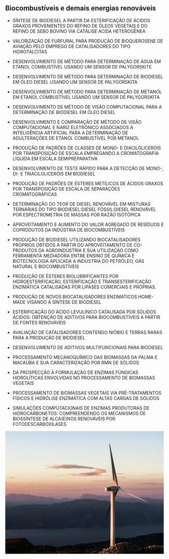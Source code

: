 
##  Biocombustíveis e demais energias renováveis

- SÍNTESE DE BIODIESEL A PARTIR DA ESTERIFICAÇÃO DE ÁCIDOS GRAXOS  PROVENIENTES DO REFINO DE ÓLEOS VEGETAIS E DO REFINO DE SEBO BOVINO VIA CATÁLISE ÁCIDA HETEROGÊNEA

- VALORIZAÇÃO DE FURFURAL PARA PRODUÇÃO DE BIOQUEROSENE DE AVIAÇÃO PELO EMPREGO DE CATALISADORES DO TIPO HIDROTALCITAS

- DESENVOLVIMENTO DE MÉTODO PARA DETERMINAÇÃO DE ÁGUA EM ETANOL COMBUSTÍVEL USANDO UM SENSOR DE PALYGORSKITE

- DESENVOLVIMENTO DE MÉTODO PARA DETERMINAÇÃO DE BIODIESEL EM ÓLEO DIESEL USANDO UM SENSOR DE PALYGORSKITA

- DESENVOLVIMENTO DE MÉTODO PARA DETERMINAÇÃO DE METANOL EM ETANOL COMBUSTÍVEL USANDO UM SENSOR DE PALYGORSKITA

- DESENVOLVIMENTO DE MÉTODO DE VISÃO COMPUTACIONAL PARA A DETERMINAÇÃO DE BIODIESEL EM ÓLEO DIESEL

- DESENVOLVIMENTO E COMPARAÇÃO DE MÉTODO DE VISÃO COMPUTACIONAL E NARIZ ELETRÔNICO ASSOCIADOS A INTELIGÊNCIA ARTIFICIAL PARA A DETERMINAÇÃO DE ADULTERAÇÕES DE ETANOL COMBUSTÍVEL POR METANOL

- PRODUÇÃO DE PADRÕES DE CLASSES DE MONO- E DIACILGLICERÓIS POR TRANSPOSIÇÃO DE ESCALA EMPREGANDO A CROMATOGRAFIA LÍQUIDA EM ESCALA SEMIPREPARATIVA

- DESENVOLVIMENTO DE TESTE RÁPIDO PARA A DETECÇÃO DE MONO-, DI- E TRIACILGLICERÓIS EM BIODIESEL

- PRODUÇÃO DE PADRÕES DE ÉSTERES METÍLICOS DE ÁCIDOS GRAXOS POR TRANSPOSIÇÃO DE ESCALA DE SEPARAÇÕES CROMATOGRÁFICAS

- DETERMINAÇÃO DO TEOR DE DIESEL RENOVÁVEL EM MISTURAS  TERNÁRIAS DO TIPO BIODIESEL:DIESEL FÓSSIL:DIESEL RENOVÁVEL POR ESPECTROMETRIA DE MASSAS POR RAZÃO ISOTÓPICA

- APROVEITAMENTO E AUMENTO DO VALOR AGREGADO DE RESÍDUOS E COPRODUTOS DA INDÚSTRIA DE BIOCOMBUSTÍVEIS

- PRODUÇÃO DE BIODIESEL UTILIZANDO BIOCATALISADORES PRÓPRIOS OBTIDOS A PARTIR DO APROVEITAMENTO DE CO-PRODUTOS DA AGROINDÚSTRIA E SUA UTILIZAÇÃO COMO FERRAMENTA MEDIADORA ENTRE ENSINO DE QUÍMICA E BIOTECNOLOGIA APLICADA A INDUSTRIA DO PETRÓLEO, GÁS NATURAL E BIOCOMBUSTÍVEIS

- PRODUÇÃO DE ÉSTERES BIOLUBRIFICANTES POR HIDROESTERIFICAÇÃO, ESTERIFICAÇÃO E TRANSESTERIFICAÇÃO ENZIMÁTICA CATALISADAS POR LIPASES COMERCIAIS E PRÓPRIAS.

- PRODUÇÃO DE NOVOS BIOCATALISADORES ENZIMÁTICOS HOME-MADE VISANDO À SÍNTESE DE BIODIESEL

- ESTERIFICAÇÃO DO ÁCIDO LEVULÍNICO CATALISADA POR SÓLIDOS ÁCIDOS: OBTENÇÃO DE ADITIVOS PARA BIOCOMBUSTÍVEIS A PARTIR DE FONTES RENOVÁVEIS

- AVALIAÇÃO DE CATALISADORES CONTENDO NIÓBIO E TERRAS RARAS PARA A PRODUÇÃO DE BIODIESEL

- DESENVOLVIMENTO DE ADITIVOS MULTIFUNCIONAIS PARA BIODIESEL

- PROCESSAMENTO MECANOQUÍMICO DAS BIOMASSAS DA PALMA E MACAÚBA E SUA CARACTERIZAÇÃO POR RMN DE SÓLIDOS

- DA PROSPECÇÃO À FORMULAÇÃO DE ENZIMAS FÚNGICAS HIDROLÍTICAS ENVOLVIDAS NO PROCESSAMENTO DE BIOMASSAS VEGETAIS

- PROCESSAMENTO DE BIOMASSAS VEGETAIS VIA PRÉ-TRATAMENTOS FÍSICOS E HIDRÓLISE ENZIMÁTICA COM ALTAS CARGAS DE SÓLIDOS

- SIMULAÇÕES COMPUTACIONAIS DE ENZIMAS PRODUTORAS DE HIDROCARBONETOS: COMPREENDENDO OS MECANISMOS DE BIOSSÍNTESE DE ALCA(E)NOS RENOVÁVEIS POR FOTODESCARBOXILASES

![enter image description here](img/energia.png)